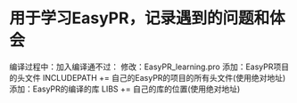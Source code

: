# 用于学习EasyPR，记录遇到的问题和体会

编译过程中：加入编译通不过：
修改：EasyPR_learning.pro
添加：EasyPR项目的头文件
INCLUDEPATH += 自己的EasyPR的项目的所有头文件(使用绝对地址)
添加：EasyPR的编译的库
LIBS += 自己的库的位置(使用绝对地址)

